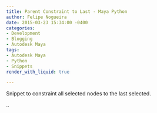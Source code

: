 ```yaml
---
title: Parent Constraint to Last - Maya Python
author: Felipe Nogueira
date: 2015-03-23 15:34:00 -0400
categories:
- Development
- Blogging
- Autodesk Maya
tags:
- Autodesk Maya
- Python
- Snippets
render_with_liquid: true

---
```

Snippet to constraint all selected nodes to the last selected.

..

<script src="[https://gist.github.com/pepetd/2478b457cf8e59c33e91c7c6976c407d.js](https://gist.github.com/pepetd/2478b457cf8e59c33e91c7c6976c407d.js "https://gist.github.com/pepetd/2478b457cf8e59c33e91c7c6976c407d.js")"></script>